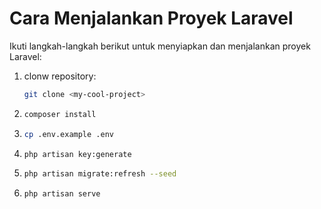 # Cara Menjalankan Proyek Laravel

Ikuti langkah-langkah berikut untuk menyiapkan dan menjalankan proyek Laravel:

1. clonw repository:

    ```bash
    git clone <my-cool-project>
    ```

2. ```bash
   composer install
   ```

3. ```bash
   cp .env.example .env

   ```

4. ```bash
   php artisan key:generate
   ```

5. ```bash
   php artisan migrate:refresh --seed
   ```

6. ```bash'
   php artisan serve

   ```
